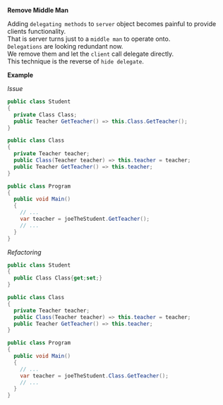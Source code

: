 **Remove Middle Man**

Adding `delegating methods` to `server` object becomes painful to provide clients functionality.  
That is server turns just to a `middle man` to operate onto.  
`Delegations` are looking redundant now.  
We remove them and let the `client` call delegate directly.  
This technique is the reverse of `hide delegate`.  

**Example**

_Issue_

```csharp
public class Student
{
  private Class Class;
  public Teacher GetTeacher() => this.Class.GetTeacher();
}

public class Class
{
  private Teacher teacher;
  public Class(Teacher teacher) => this.teacher = teacher;
  public Teacher GetTeacher() => this.teacher;
}

public class Program
{
  public void Main()
  {
    // ...
    var teacher = joeTheStudent.GetTeacher();
    // ...
  }
}
```

_Refactoring_

```csharp
public class Student
{
  public Class Class{get;set;}
}

public class Class
{
  private Teacher teacher;
  public Class(Teacher teacher) => this.teacher = teacher;
  public Teacher GetTeacher() => this.teacher;
}

public class Program
{
  public void Main()
  {
    // ...
    var teacher = joeTheStudent.Class.GetTeacher();
    // ...
  }
}
```
